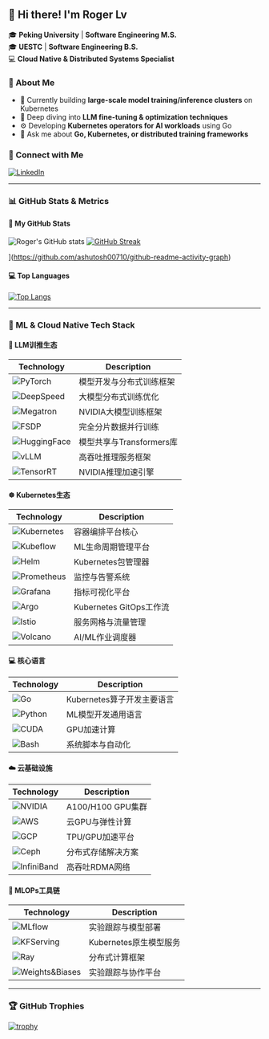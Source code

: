 ## 🚀 Hi there! I'm Roger Lv

🎓 **Peking University** | **Software Engineering M.S.**  
🎓 **UESTC** | **Software Engineering B.S.**  
💻 **Cloud Native & Distributed Systems Specialist**

### 🧠 About Me
- 🔭 Currently building **large-scale model training/inference clusters** on Kubernetes
- 🌱 Deep diving into **LLM fine-tuning & optimization techniques**
- ⚙️ Developing **Kubernetes operators for AI workloads** using Go
- 💬 Ask me about **Go, Kubernetes, or distributed training frameworks**

### 🔗 Connect with Me
[![LinkedIn](https://img.shields.io/badge/-Roger_Lv-0A66C2?style=flat-square&logo=linkedin&logoColor=white)](https://www.linkedin.com/in/zhongrenjie-lv-5588a928a/)

---

### 📊 GitHub Stats & Metrics

#### 🚀 My GitHub Stats
![Roger's GitHub stats](https://github-readme-stats.vercel.app/api?username=Roger-Lv&show_icons=true&theme=radical&count_private=true&include_all_commits=true)
[![GitHub Streak](https://streak-stats.demolab.com?user=Roger-Lv&theme=radical)](https://git.io/streak-stats)

](https://github.com/ashutosh00710/github-readme-activity-graph)

#### 💻 Top Languages
[![Top Langs](https://github-readme-stats.vercel.app/api/top-langs/?username=Roger-Lv&layout=compact&theme=radical&langs_count=8)](https://github.com/anuraghazra/github-readme-stats)

---

### 🤖 ML & Cloud Native Tech Stack

#### 🧠 LLM训推生态
| Technology                                                   | Description              |
| ------------------------------------------------------------ | ------------------------ |
| ![PyTorch](https://img.shields.io/badge/PyTorch-EE4C2C?logo=pytorch&logoColor=white) | 模型开发与分布式训练框架 |
| ![DeepSpeed](https://img.shields.io/badge/DeepSpeed-0A7CB5?logo=python&logoColor=white) | 大模型分布式训练优化     |
| ![Megatron](https://img.shields.io/badge/Megatron-1572B6?logo=nvidia&logoColor=white) | NVIDIA大模型训练框架     |
| ![FSDP](https://img.shields.io/badge/FSDP-0078D7?logo=azuredevops&logoColor=white) | 完全分片数据并行训练     |
| ![HuggingFace](https://img.shields.io/badge/HuggingFace-FFD21E?logo=huggingface&logoColor=black) | 模型共享与Transformers库 |
| ![vLLM](https://img.shields.io/badge/vLLM-800080?logo=python&logoColor=white) | 高吞吐推理服务框架       |
| ![TensorRT](https://img.shields.io/badge/TensorRT-76B900?logo=nvidia&logoColor=white) | NVIDIA推理加速引擎       |

#### ☸️ Kubernetes生态
| Technology                                                   | Description             |
| ------------------------------------------------------------ | ----------------------- |
| ![Kubernetes](https://img.shields.io/badge/Kubernetes-326CE5?logo=kubernetes&logoColor=white) | 容器编排平台核心        |
| ![Kubeflow](https://img.shields.io/badge/Kubeflow-326CE5?logo=kubernetes&logoColor=white) | ML生命周期管理平台      |
| ![Helm](https://img.shields.io/badge/Helm-0F1689?logo=helm&logoColor=white) | Kubernetes包管理器      |
| ![Prometheus](https://img.shields.io/badge/Prometheus-E6522C?logo=prometheus&logoColor=white) | 监控与告警系统          |
| ![Grafana](https://img.shields.io/badge/Grafana-F46800?logo=grafana&logoColor=white) | 指标可视化平台          |
| ![Argo](https://img.shields.io/badge/Argo-EF7B4D?logo=argo&logoColor=white) | Kubernetes GitOps工作流 |
| ![Istio](https://img.shields.io/badge/Istio-466BB0?logo=istio&logoColor=white) | 服务网格与流量管理      |
| ![Volcano](https://img.shields.io/badge/Volcano-FF5722?logo=apache&logoColor=white) | AI/ML作业调度器         |

#### 💻 核心语言
| Technology                                                   | Description                |
| ------------------------------------------------------------ | -------------------------- |
| ![Go](https://img.shields.io/badge/Go-00ADD8?logo=go&logoColor=white) | Kubernetes算子开发主要语言 |
| ![Python](https://img.shields.io/badge/Python-3776AB?logo=python&logoColor=white) | ML模型开发通用语言         |
| ![CUDA](https://img.shields.io/badge/CUDA-76B900?logo=nvidia&logoColor=white) | GPU加速计算                |
| ![Bash](https://img.shields.io/badge/Bash-4EAA25?logo=gnubash&logoColor=white) | 系统脚本与自动化           |

#### ☁️ 云基础设施
| Technology                                                   | Description        |
| ------------------------------------------------------------ | ------------------ |
| ![NVIDIA](https://img.shields.io/badge/NVIDIA_GPU-76B900?logo=nvidia&logoColor=white) | A100/H100 GPU集群  |
| ![AWS](https://img.shields.io/badge/AWS-232F3E?logo=amazonaws&logoColor=white) | 云GPU与弹性计算    |
| ![GCP](https://img.shields.io/badge/GCP-4285F4?logo=googlecloud&logoColor=white) | TPU/GPU加速平台    |
| ![Ceph](https://img.shields.io/badge/Ceph-EF5C24?logo=ceph&logoColor=white) | 分布式存储解决方案 |
| ![InfiniBand](https://img.shields.io/badge/InfiniBand-FF9900?logo=nvidia&logoColor=white) | 高吞吐RDMA网络     |

#### 🔄 MLOPs工具链
| Technology                                                   | Description            |
| ------------------------------------------------------------ | ---------------------- |
| ![MLflow](https://img.shields.io/badge/MLflow-0194E2?logo=mlflow&logoColor=white) | 实验跟踪与模型部署     |
| ![KFServing](https://img.shields.io/badge/KFServing-326CE5?logo=kubernetes&logoColor=white) | Kubernetes原生模型服务 |
| ![Ray](https://img.shields.io/badge/Ray-028CF0?logo=ray&logoColor=white) | 分布式计算框架         |
| ![Weights&Biases](https://img.shields.io/badge/Weights_&_Biases-FFBE00?logo=weightsandbiases&logoColor=black) | 实验跟踪与协作平台     |

---

### 🏆 GitHub Trophies
[![trophy](https://github-profile-trophy.vercel.app/?username=Roger-Lv&theme=radical&row=1&column=7)](https://github.com/ryo-ma/github-profile-trophy)
